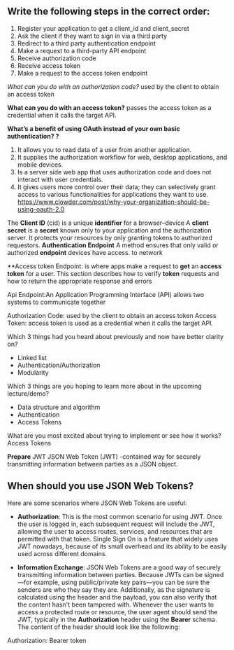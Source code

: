 
## Write the following steps in the correct order:

1.  Register your application to get a client_id and client_secret
2.  Ask the client if they want to sign in via a third party
3.  Redirect to a third party authentication endpoint
4.  Make a request to a third-party API endpoint
5.  Receive authorization code
6.  Receive access token
7.  Make a request to the access token endpoint

*What can you do with an authorization code?*
used by the client to obtain an access token

**What can you do with an access token?**
passes the access token as a credential when it calls the target API.

 **What’s a benefit of using OAuth instead of your own basic authentication? ?**
1.  It allows you to read data of a user from another application.
2.  It supplies the authorization workflow for web, desktop applications, and mobile devices.
3.  Is a server side web app that uses authorization code and does not interact with user credentials.
4.  It gives users more control over their data; they can selectively grant access to various functionalities for applications they want to use.
https://www.clowder.com/post/why-your-organization-should-be-using-oauth-2.0

The **Client ID** (cid) is a unique **identifier** for a browser–device
A **client secret** is a **secret** known only to your application and the authorization server. It protects your resources by only granting tokens to authorized requestors.
**Authentication Endpoint** A method ensures that only valid or authorized ****endpoint**** devices have access. to network

**Access token Endpoint: is where apps make a request to **get** an **access token** for a user. This section describes how to verify **token** requests and how to return the appropriate response and errors

Api Endpoint:An Application Programming Interface (API) allows two systems to communicate together

Authorization Code:
used by the client to obtain an access token
Access Token: access token is used  as a credential when it calls the target API.

Which 3 things had you heard about previously and now have better clarity on?

-  Linked list
-  Authentication/Authorization
-  Modularity

Which 3 things are you hoping to learn more about in the upcoming lecture/demo?

-  Data structure and algorithm
- Authentication
- Access Tokens


What are you most excited about trying to implement or see how it works?
Access Tokens

**Prepare** 
JWT JSON Web Token (JWT)  -contained way for securely transmitting information between parties as a JSON object. 

## When should you use JSON Web Tokens?

Here are some scenarios where JSON Web Tokens are useful:

-   **Authorization**: This is the most common scenario for using JWT. Once the user is logged in, each subsequent request will include the JWT, allowing the user to access routes, services, and resources that are permitted with that token. Single Sign On is a feature that widely uses JWT nowadays, because of its small overhead and its ability to be easily used across different domains.
    
-   **Information Exchange**: JSON Web Tokens are a good way of securely transmitting information between parties. Because JWTs can be signed—for example, using public/private key pairs—you can be sure the senders are who they say they are. Additionally, as the signature is calculated using the header and the payload, you can also verify that the content hasn't been tampered with.
Whenever the user wants to access a protected route or resource, the user agent should send the JWT, typically in the  **Authorization**  header using the  **Bearer**  schema. The content of the header should look like the following:

Authorization: Bearer token
